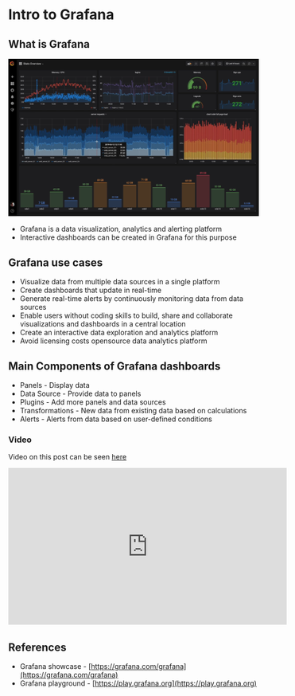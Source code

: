 # Intro to Grafana

## What is Grafana

![grafana_demo_snap.png](https://github.com/nagasudhirpulla/taming_python/blob/master/blog/skills/assets/img/grafana_demo_snap.png?raw=true)

-   Grafana is a data visualization, analytics and alerting platform
-   Interactive dashboards can be created in Grafana for this purpose

## Grafana use cases

-   Visualize data from multiple data sources in a single platform
-   Create dashboards that update in real-time
-   Generate real-time alerts by continuously monitoring data from data sources
-   Enable users without coding skills to build, share and collaborate visualizations and dashboards in a central location
-   Create an interactive data exploration and analytics platform
-   Avoid licensing costs opensource data analytics platform

## Main Components of Grafana dashboards
* Panels - Display data
* Data Source - Provide data to panels
* Plugins - Add more panels and data sources
* Transformations - New data from existing data based on calculations
* Alerts - Alerts from data based on user-defined conditions

### Video
Video on this post can be seen [here](https://youtu.be/toTCBapaTwg?si=-BevFS6SPP5hJWLO)

<iframe width="560" height="315" src="https://www.youtube.com/embed/toTCBapaTwg?si=-BevFS6SPP5hJWLO" title="YouTube video player" frameborder="0" allow="accelerometer; autoplay; clipboard-write; encrypted-media; gyroscope; picture-in-picture; web-share" allowfullscreen></iframe>

## References

-   Grafana showcase - [https://grafana.com/grafana](https://grafana.com/grafana)
-   Grafana playground - [https://play.grafana.org](https://play.grafana.org)
<!--stackedit_data:
eyJoaXN0b3J5IjpbNTAwNTA3MDEzLC0yMTA0NTM3NDkwXX0=
-->